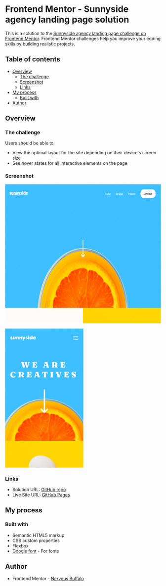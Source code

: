 # Frontend Mentor - Sunnyside agency landing page solution

This is a solution to the [Sunnyside agency landing page challenge on Frontend Mentor](https://www.frontendmentor.io/challenges/sunnyside-agency-landing-page-7yVs3B6ef). Frontend Mentor challenges help you improve your coding skills by building realistic projects.

## Table of contents

- [Overview](#overview)
  - [The challenge](#the-challenge)
  - [Screenshot](#screenshot)
  - [Links](#links)
- [My process](#my-process)
  - [Built with](#built-with)
- [Author](#author)

## Overview

### The challenge

Users should be able to:

- View the optimal layout for the site depending on their device's screen size
- See hover states for all interactive elements on the page

### Screenshot

[<img src="./Screenshot_desktop.png" height="450px"/>](./Screenshot_desktop.png)

[<img src="./Screenshot_mobile.png" height="450px"/>](./Screenshot_mobile.png)

### Links

- Solution URL: [GitHub repo](https://github.com/mathieuc22/FrontendMentor/tree/main/sunnyside-agency-landing-page-main)
- Live Site URL: [GitHub Pages](https://mathieuc22.github.io/FrontendMentor/sunnyside-agency-landing-page-main/)

## My process

### Built with

- Semantic HTML5 markup
- CSS custom properties
- Flexbox
- [Google font](https://fonts.googleapis.com) - For fonts

## Author

- Frontend Mentor - [Nervous Buffalo](https://www.frontendmentor.io/profile/mathieuc22)